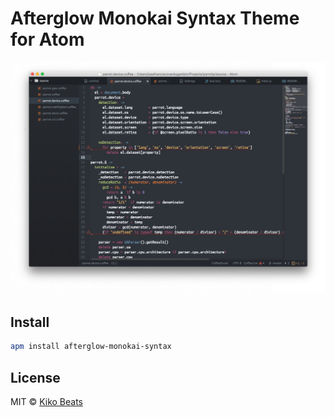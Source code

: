 # Afterglow Monokai Syntax Theme for Atom

![](demo.png)

## Install

```bash
apm install afterglow-monokai-syntax
```

## License

MIT © [Kiko Beats](http://www.kikobeats.com)
